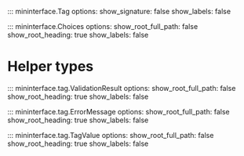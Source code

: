 ::: mininterface.Tag
    options:
      show_signature: false
      show_labels: false

::: mininterface.Choices
    options:
      show_root_full_path: false
      show_root_heading: true
      show_labels: false


# Helper types
::: mininterface.tag.ValidationResult
    options:
      show_root_full_path: false
      show_root_heading: true
      show_labels: false

::: mininterface.tag.ErrorMessage
    options:
      show_root_full_path: false
      show_root_heading: true
      show_labels: false

::: mininterface.tag.TagValue
    options:
      show_root_full_path: false
      show_root_heading: true
      show_labels: false